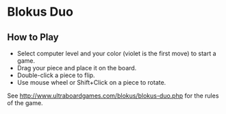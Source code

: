 Blokus Duo
==========

How to Play
-----------

- Select computer level and your color (violet is the first move) to start a game.
- Drag your piece and place it on the board.
- Double-click a piece to flip.
- Use mouse wheel or Shift+Click on a piece to rotate.

See http://www.ultraboardgames.com/blokus/blokus-duo.php for the rules of the game.

